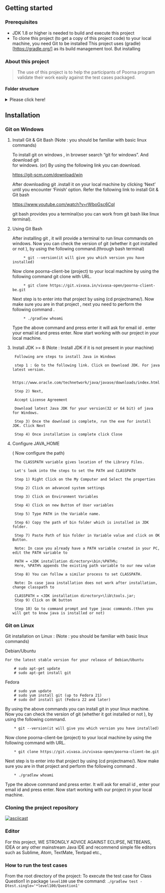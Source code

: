 ## Getting started
### Prerequisites
* JDK 1.8 or higher is needed to build and execute this project
* To clone this project (to get a copy of this project code) to your local machine, you need Git to be installed
This project uses (gradle)[https://gradle.org/] as its build management tool. But installing 
### About this project
> The use of this project is to help the participants of Poorna program validate their work easily against the test cases packaged.

#### Folder structure
<details><summary>Please click here!</summary>


<pre>
.
├── bin/
├── build/
│   ├── classes
│   ├── reports --> Test reports can be found here
│   ├── resources
│   ├── springloaded
│   ├── test-results
│   └── tmp
├── build.gradle --> Primary configuration file of this entire project
├── gradle
│   └── wrapper
├── gradle.properties
├── gradlew
├── gradlew.bat
├── grails-app --> Can be ignored for now as it is irrelevant. Should not be delete though
├── grailsw
├── grailsw.bat
├── grails-wrapper.jar
├── lib
│   └── poorna-tests-0.1.jar
└── src --> All source code lives here
    ├── integration-test
    ├── test --> Code related to Test cases lives here
    └── main --> Application code lives here

</pre>


</details>


## Installation

### Git on Windows

1. Install Git & Git Bash
      (Note : you should be familiar with basic linux commands)

    
    To install git on windows , in browser search  “git for windows”. And download git  
    for windows. (or) By using the following link you can download.
    
    https://git-scm.com/download/win
    
    After downloading git .install it on your local machine by clicking ‘Next’ until you encounter ‘Finish’ option.
    Refer the following link to install Git & Git bash
    
    https://www.youtube.com/watch?v=rWboGsc6CqI
    
    git bash provides you a terminal(so you can work from git bash like linux terminal).

2. Using Git Bash

    After installing git , it will provide a terminal to run linux commands on windows.
    Now you can check the version of git (whether it got installed or not ), 
    by using the following command.(through bash terminal)
        
            * git --version(it will give you which version you have installed)
                
    Now clone  poorna-client-be (project) to your local machine by using the following command git clone with URL.
        
            * git clone https://git.vivasa.in/vivasa-open/poorna-client-be.git
        
    Next step is to enter into that project by using (cd projectname/). Now make sure you are in
    that project , next you need to perform the following command .
        
            * ./gradlew whoami
                
    Type the above command and press enter it will ask for email id . enter your email id and press enter.
    Now start working with our project in your local machine.
        
3. Install JDK >= 8
        (Note : Install JDK if it is not present in your machine)
    

        Following are steps to install Java in Windows
        
        step 1 : Go to the following link. Click on Download JDK. For java latest version.
           
        https://www.oracle.com/technetwork/java/javase/downloads/index.html
       
        Step 2) Next,
    
        Accept License Agreement
        
        Download latest Java JDK for your version(32 or 64 bit) of java for Windows.
        
        Step 3) Once the download is complete, run the exe for install JDK. Click Next
        
        Step 4) Once installation is complete click Close
   
4. Configure JAVA_HOME
     
     ( Now configure the path)

        The CLASSPATH variable gives location of the Library Files.
        
        Let's look into the steps to set the PATH and CLASSPATH
        
        Step 1) Right Click on the My Computer and Select the properties
        
        Step 2) Click on advanced system settings
        
        Step 3) Click on Environment Variables
        
        Step 4) Click on new Button of User variables
        
        Step 5) Type PATH in the Variable name.
        
        Step 6) Copy the path of bin folder which is installed in JDK folder.
        
        Step 7) Paste Path of bin folder in Variable value and click on OK Button.
        
        Note: In case you already have a PATH variable created in your PC, edit the PATH variable to

        PATH = <JDK installation directory>\bin;%PATH%;
        Here, %PATH% appends the existing path variable to our new value
        
        Step 8) You can follow a similar process to set CLASSPATH.

        Note: In case java installation does not work after installation, change classpath to

        CLASSPATH = <JDK installation directory>\lib\tools.jar;
        Step 9) Click on OK button
        
        Step 10) Go to command prompt and type javac commands.(then you will get to know java is installed or not)


### Git on Linux

 Git installation on Linux :
 (Note : you should be familiar with basic linux commands)
 
 Debian/Ubuntu
 
    For the latest stable version for your release of Debian/Ubuntu
    
        # sudo apt-get update
        # sudo apt-get install git 
    
 Fedora
 
        # sudo yum update 
        # sudo yum install git (up to Fedora 21)
        # sudo dnf install git (Fedora 22 and later)

 By using the above commands you can install git in your linux machine. Now you can check the version of git (whether it got installed or not ), 
 by using the following command.

        * git --version(it will give you which version you have installed)
            
 Now clone  poorna-client-be (project) to your local machine by using the following command with URL.
   
        * git clone https://git.vivasa.in/vivasa-open/poorna-client-be.git
   
 Next step is to enter into that project by using (cd projectname/). Now make sure you are in
 that project and perform the following command .

        * ./gradlew whoami
                
 Type the above command and press enter. It will ask for email id , enter your email id and press enter.
 Now start working with our project in your local machine.

### Cloning the project repository

[![asciicast](https://asciinema.org/a/1TfYlx72vfP9LGuU2RDHuTvOK.svg)](https://asciinema.org/a/1TfYlx72vfP9LGuU2RDHuTvOK)

### Editor
For this project, WE STRONGLY ADVICE AGAINST ECLIPSE, NETBEANS, IDEA or any other mainstream Java IDE and recommend simple file editors such as Sublime, Atom, TextMate, Textpad etc.,


### How to run the test cases

From the root directory of the project: 
To execute the test case for Class Question1 in package `level100` use the command: `./gradlew test -Dtest.single='*level100/Question1'`

